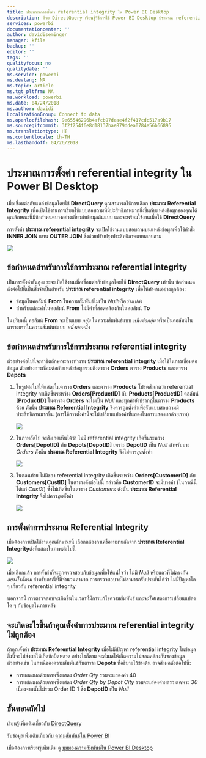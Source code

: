 ```yaml
---
title: ประมาณการตั้งค่า referential integrity ใน Power BI Desktop
description: ด้วย DirectQuery เรียนรู้วิธีการใช้ Power BI Desktop ประมาณ referential integrity
services: powerbi
documentationcenter: ''
author: davidiseminger
manager: kfile
backup: ''
editor: ''
tags: ''
qualityfocus: no
qualitydate: ''
ms.service: powerbi
ms.devlang: NA
ms.topic: article
ms.tgt_pltfrm: NA
ms.workload: powerbi
ms.date: 04/24/2018
ms.author: davidi
LocalizationGroup: Connect to data
ms.openlocfilehash: 9e65546296b4afcb97deae4f2f417cdc517a9b17
ms.sourcegitcommit: 3f2f254f6e8d18137bae879ddea0784e56b66895
ms.translationtype: HT
ms.contentlocale: th-TH
ms.lasthandoff: 04/26/2018
---
```

# <a name="assume-referential-integrity-settings-in-power-bi-desktop"></a>ประมาณการตั้งค่า referential integrity ใน Power BI Desktop
เมื่อเชื่อมต่อกับแหล่งข้อมูลโดยใช้ **DirectQuery** คุณสามารถใช้การเลือก **ประมาณ Referential Integrity** เพื่อเปิดใช้งานการเรียกใช้แบบสอบถามที่มีปะสิทธิภาพมากยิ่งขึ้นกับแหล่งข้อมูลของคุณได้ คุณลักษณะนี้มีข้อกำหนดบางอย่างเกี่ยวกับข้อมูลต้นแบบ และจะพร้อมใช้งานเมื่อใช้ **DirectQuery**

การตั้งค่า **ประมาณ referential integrity** จะเปิดใช้งานแบบสอบถามบนแหล่งข้อมูลเพื่อใช้คำสั่ง **INNER JOIN**่ แทน **OUTER JOIN** ซึ่งช่วยปรับปรุงประสิทธิภาพแบบสอบถาม

![](media/desktop-assume-referential-integrity/assume-referential-integrity_1.png)

## <a name="requirements-for-using-assume-referential-integrity"></a>ข้อกำหนดสำหรับการใช้การประมาณ referential integrity
เป็นการตั้งค่าขั้นสูงและจะเปิดใช้งานเมื่อเชื่อมต่อกับข้อมูลโดยใช้ **DirectQuery** เท่านั้น ข้อกำหนดดังต่อไปนี้เป็นสิ่งจำเป็นสำหรับ **ประมาณ referential integrity** เพื่อให้ทำงานอย่างถูกต้อง:

* ข้อมูลในคอลัมน์ **From** ในความสัมพันธ์ไม่เป็น *Null*หรือ*ว่างเปล่า*
* สำหรับแต่ละค่าในคอลัมน์ **From** ไม่มีค่าที่สอดคล้องกันในคอลัมน์ **To**

ในบริบทนี้ คอลัมน์ **From** จะเป็นแบบ *กลุ่ม* ในความสัมพันธ์แบบ *หนึ่งต่อกลุ่ม* หรือเป็นคอลัมน์ในตารางแรกในความสัมพันธ์แบบ *หนึ่งต่อหนึ่ง*

## <a name="example-of-using-assume-referential-integrity"></a>ข้อกำหนดสำหรับการใช้การประมาณ referential integrity
ตัวอย่างต่อไปนี้จะสาธิตลักษณะการทำงาน **ประมาณ referential integrity** เมื่อใช้ในการเชื่อมต่อข้อมูล ตัวอย่างการเชื่อมต่อกับแหล่งข้อมูลรวมถึงตาราง **Orders** ตาราง **Products** และตาราง **Depots**

1. ในรูปต่อไปนี้ที่แสดงในตาราง **Orders** และตาราง **Products** โปรดสังเกตว่า referential integrity จะเกิดขึ้นระหว่าง **Orders[ProductID]** กับ **Products[ProductID]** คอลัมน์ **[ProductID]** ในตาราง **Orders** จะไม่เป็น *Null* และทุกค่ายังปรากฏในตาราง **Products** ด้วย ดังนั้น **ประมาณ Referential Integrity** จึงควรถูกตั้งค่าเพื่อรับแบบสอบถามมีประสิทธิภาพมากขึ้น (การใช้การตั้งค่านี้จะไม่เปลี่ยนแปลงค่าที่แสดงในการแสดงผลด้วยภาพ)
   
   ![](media/desktop-assume-referential-integrity/assume-referential-integrity_2.png)
2. ในภาพถัดไป จะสังเกตเห็นได้ว่า ไม่มี referential integrity เกิดขึ้นระหว่าง **Orders[DepotID]** กับ **Depots[DepotID]** เพราะ **DepotID** เป็น *Null* สำหรับบาง *Orders* ดังนั้น **ประมาณ Referential Integrity** จึงไม่ควร*ถูก*ตั้งค่า
   
   ![](media/desktop-assume-referential-integrity/assume-referential-integrity_3.png)
3. ในตอนท้าย ไม่มีของ referential integrity เกิดขึ้นระหว่าง **Orders[CustomerID]** กับ **Customers[CustID]** ในตารางดังต่อไปนี้ กล่าวคือ **CustomerID** จะมีบางค่า (ในกรณีนี้ ได้แก่ *CustX*) ซึ่งไม่เกิดขึ้นในตาราง *Customers* ดังนั้น **ประมาณ Referential Integrity** จึงไม่ควร*ถูก*ตั้งค่า
   
   ![](media/desktop-assume-referential-integrity/assume-referential-integrity_4.png)

## <a name="setting-assume-referential-integrity"></a>การตั้งค่าการประมาณ Referential Integrity
เมื่อต้องการเปิดใช้งานคุณลักษณะนี้ เลือกกล่องกาเครื่องหมายถัดจาก **ประมาณ Referential Integrity**ดังที่แสดงในภาพต่อไปนี้

![](media/desktop-assume-referential-integrity/assume-referential-integrity_1.png)

เมื่อเลือกแล้ว การตั้งค่าก็จะถูกตรวจสอบกับข้อมูลเพื่อให้แน่ใจว่า ไม่มี *Null* หรือแถวที่ไม่ตรงกัน *อย่างไรก็ตาม* สำหรับกรณีที่มีจำนวนค่ามาก การตรวจสอบจะไม่สามารถรับประกันได้ว่า ไม่มีปัญหาใด ๆ เกี่ยวกับ referential integrity

นอกจากนี้ การตรวจสอบจะเกิดขึ้นในเวลาที่มีการแก้ไขความสัมพันธ์ และจะ*ไม่*แสดงการเปลี่ยนแปลงใด ๆ กับข้อมูลในภายหลัง

## <a name="what-happens-if-you-incorrectly-set-assume-referential-integrity"></a>จะเกิดอะไรขึ้นถ้าคุณตั้งค่าการประมาณ referential integrity ไม่ถูกต้อง
ถ้าคุณตั้งค่า **ประมาณ Referential Integrity** เมื่อไม่มีปัญหา referential integrity ในข้อมูล สิ่งนี้จะไม่ส่งผลให้เกิดข้อผิดพลาด อย่างไรก็ตาม จะส่งผลให้เกิดความไม่สอดคล้องกันของข้อมูล ตัวอย่างเช่น ในกรณีของความสัมพันธ์กับตาราง **Depots** ที่อธิบายไว้ข้างต้น อาจส่งผลดังต่อไปนี้:

* การแสดงผลด้วยภาพซึ่งแสดง *Order Qty* รวมจะแสดงค่า 40
* การแสดงผลด้วยภาพซึ่งแสดง *Order Qty by Depot City* รวมจะแสดงค่าผลรวมเฉพาะ *30* เนื่องจากนั้นไม่รวม Order ID 1 ซึ่ง **DepotID** เป็น *Null*

## <a name="next-steps"></a>ขั้นตอนถัดไป
เรียนรู้เพิ่มเติมเกี่ยวกับ [DirectQuery](desktop-use-directquery.md)

รับข้อมูลเพิ่มเติมเกี่ยวกับ [ความสัมพันธ์ใน Power BI](desktop-create-and-manage-relationships.md)

เมื่อต้องการเรียนรู้เพิ่มเติม ดู [มุมมองความสัมพันธ์ใน Power BI Desktop](desktop-relationship-view.md)

